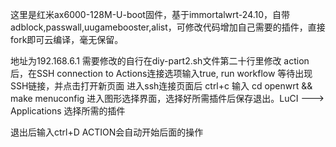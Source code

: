 这里是红米ax6000-128M-U-boot固件，基于immortalwrt-24.10，自带adblock,passwall,uugamebooster,alist，可修改代码增加自己需要的插件，直接fork即可云编译，毫无保留。
  
地址为192.168.6.1 需要修改的自行在diy-part2.sh文件第二十行里修改
action后，在SSH connection to Actions连接选项输入true,
run workflow
等待出现SSH链接，并点击打开新页面
进入ssh连接页面后
ctrl+c
输入 cd openwrt && make menuconfig 进入图形选择界面，选择好所需插件后保存退出。LuCI ---> Applications 选择所需的插件

退出后输入ctrl+D
ACTION会自动开始后面的操作

